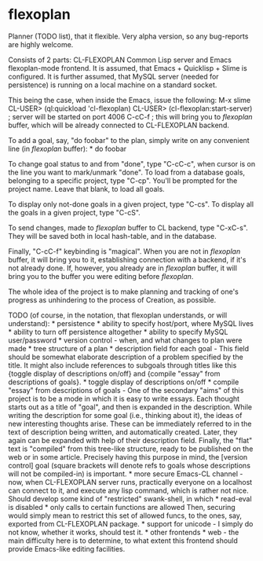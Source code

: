 flexoplan
=========

Planner (TODO list), that it flexible. Very alpha version, so any bug-reports are highly welcome.

Consists of 2 parts: CL-FLEXOPLAN Common Lisp server and Emacs flexoplan-mode frontend.
It is assumed, that Emacs + Quicklisp + Slime is configured.
It is further assumed, that MySQL server (needed for persistence) is running on a local machine on a standard socket.

This being the case, when inside the Emacs, issue the following:
        M-x slime
        CL-USER> (ql:quickload 'cl-flexoplan)
        CL-USER> (cl-flexoplan:start-server) ; server will be started on port 4006
        C-cC-f ; this will bring you to *flexoplan* buffer, which will be already connected to CL-FLEXOPLAN backend.

To add a goal, say, "do foobar" to the plan, simply write on any convenient line (in *flexoplan* buffer):
        * do foobar

To change goal status to and from "done", type "C-cC-c", when cursor is on the line you want to mark/unmark "done".
To load from a database goals, belonging to a specific project, type "C-cp". You'll be prompted for the project name.
Leave that blank, to load all goals.

To display only not-done goals in a given project, type "C-cs".
To display all the goals in a given project, type "C-cS".

To send changes, made to *flexoplan* buffer to CL backend, type "C-xC-s". They will be saved both in local
hash-table, and in the database.

Finally, "C-cC-f" keybinding is "magical". When you are not in *flexoplan* buffer, it will bring you to it,
establishing connection with a backend, if it's not already done. If, however, you already are in *flexoplan* buffer,
it will bring you to the buffer you were editing before *flexoplan*.

The whole idea of the project is to make planning and tracking of one's progress as unhindering
to the process of Creation, as possible.

TODO (of course, in the notation, that flexoplan understands, or will understand):
        * persistence
          * ability to specify host/port, where MySQL lives
          * ability to turn off persistence altogether
          * ability to specify MySQL user/password
          * version control
            - when, and what changes to plan were made
        * tree structure of a plan
        * description field for each goal
          - This field should be somewhat elaborate description of a problem specified by the title.
            It might also include references to subgoals through titles like this
            {toggle display of descriptions on/off} and
            {compile "essay" from descriptions of goals}.
          * toggle display of descriptions on/off
          * compile "essay" from descriptions of goals
            - One of the secondary "aims" of this project is to be a mode in which it is easy to write essays.
              Each thought starts out as a title of "goal", and then is expanded in the description.
              While writing the description for some goal (i.e., thinking about it), the ideas of new
              interesting thoughts arise. These can be immediately referred to in the text of description being
              written, and automatically created. Later, they again can be expanded with help of their
              description field.
              Finally, the "flat" text is "compiled" from this tree-like structure, ready to be published
              on the web or in some article.
              Precisely having this purpose in mind, the [version control] goal (square brackets will denote
              refs to goals whose descriptions will not be compiled-in) is important.
        * more secure Emacs-CL channel
          - now, when CL-FLEXOPLAN server runs, practically everyone on a localhost can connect to it,
            and execute any lisp command, which is rather not nice.
            Should develop some kind of "restricted" swank-shell, in which
            * read-eval is disabled
            * only calls to certain functions are allowed
            Then, securing would simply mean to restrict this set of allowed funcs, to the ones, say,
            exported from CL-FLEXOPLAN package.
        * support for unicode
          - I simply do not know, whether it works, should test it.
        * other frontends
          * web
            - the main difficulty here is to determine, to what extent this frontend
              should provide Emacs-like editing facilities. 


